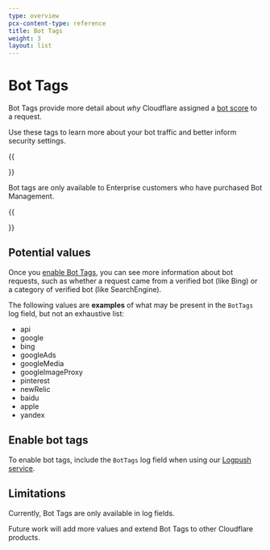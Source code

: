 ```yaml
---
type: overview
pcx-content-type: reference
title: Bot Tags
weight: 3
layout: list
---
```


# Bot Tags

Bot Tags provide more detail about _why_ Cloudflare assigned a [bot score](/bots/concepts/bot-score/) to a request.

Use these tags to learn more about your bot traffic and better inform security settings.

{{<Aside type="note" header="Note">}}

Bot tags are only available to Enterprise customers who have purchased Bot Management.

{{</Aside>}}

## Potential values

Once you [enable Bot Tags](#enable-bot-tags), you can see more information about bot requests, such as whether a request came from a verified bot (like Bing) or a category of verified bot (like SearchEngine).

The following values are **examples** of what may be present in the `BotTags` log field, but not an exhaustive list:

- api
- google
- bing
- googleAds
- googleMedia
- googleImageProxy
- pinterest
- newRelic
- baidu
- apple
- yandex

## Enable bot tags

To enable bot tags, include the `BotTags` log field when using our [Logpush service](/logs/about/).

## Limitations

Currently, Bot Tags are only available in log fields.

Future work will add more values and extend Bot Tags to other Cloudflare products.
